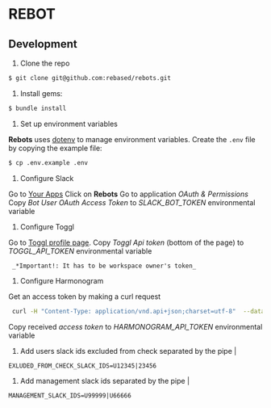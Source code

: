 REBOT
======

## Development

1. Clone the repo
  ```bash
  $ git clone git@github.com:rebased/rebots.git
  ```
1. Install gems:
  ```bash
  $ bundle install
  ```
  1. Set up environment variables

 **Rebots** uses [dotenv](https://github.com/bkeepers/dotenv) to manage environment variables. Create the `.env` file by copying the example file:

  ```bash
  $ cp .env.example .env
  ```
  1. Configure Slack

  Go to [Your Apps](https://api.slack.com/apps) 
  Click on **Rebots**
  Go to application _OAuth & Permissions_
  Copy _Bot User OAuth Access Token_ to _SLACK_BOT_TOKEN_ environmental variable

   1. Configure Toggl

   Go to [Toggl profile page](https://toggl.com/app/profile).
   Copy _Toggl Api token_ (bottom of the page) to _TOGGL_API_TOKEN_ environmental variable

     _*Important!: It has to be workspace owner's token_
   

   1. Configure Harmonogram

Get an access token by making a curl request
```bash
 curl -H "Content-Type: application/vnd.api+json;charset=utf-8"  --data '{ "data": {"type": "access-token", "attributes": { "email": <my@email.com>, "password": "<my passwoed>}}}' --request POST https://api.rebased.harmonogram.rebased.pl/api/v1/access-tokens
```
  Copy received _access token_ to _HARMONOGRAM_API_TOKEN_  environmental variable

   1. Add users slack ids excluded from check separated by the pipe |
```
EXLUDED_FROM_CHECK_SLACK_IDS=U12345|23456
```

1. Add management slack ids separated by the pipe |
```
MANAGEMENT_SLACK_IDS=U99999|U66666
```
